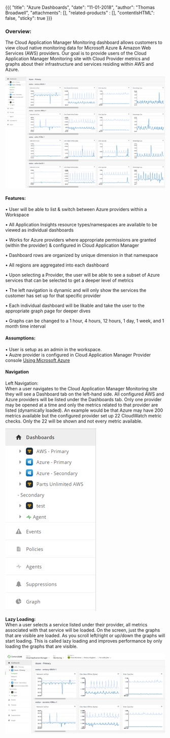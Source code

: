 {{{
  "title": "Azure Dashboards",
  "date": "11-01-2018",
  "author": "Thomas Broadwell",
  "attachments": [],
  "related-products" : [],
  "contentIsHTML": false,
  "sticky": true
}}}


### Overview:

The Cloud Application Manager Monitoring dashboard allows customers to view cloud native monitoring data for Microsoft Azure & Amazon Web Services (AWS) providers.  Our goal is to provide users of the Cloud Application Manager Monitoring site with Cloud Provider metrics and graphs about their infrastructure and services residing within AWS and Azure.  

 ![Dashboards Full](../../images/WatcherDashboard.PNG)

#### Features:

•	User will be able to list & switch between Azure providers within a Workspace 

•	All Application Insights resource types/namespaces are available to be viewed as individual dashboards

•	Works for Azure providers where appropriate permissions are granted (within the provider) & configured in Cloud Application Manager

•	Dashboard rows are organized by unique dimension in that namespace

•	All regions are aggregated into each dashboard

•	Upon selecting a Provider, the user will be able to see a subset of Azure services that can be selected to get a deeper level of metrics

•	The left navigation is dynamic and will only show the services the customer has set up for that specific provider

•	Each individual dashboard will be likable and take the user to the appropriate graph page for deeper dives

•	Graphs can be changed to a 1 hour, 4 hours, 12 hours, 1 day, 1 week, and 1 month time interval

#### Assumptions:

•	User is setup as an admin in the workspace.  
•	Auzre provider is configured in Cloud Application Manager Provider console [Using Microsoft Azure](https://www.ctl.io/knowledge-base/cloud-application-manager/deploying-anywhere/using-microsoft-azure/ "Using Microsoft Azure")

#### Navigation 

Left Navigation:  
When a user navigates to the Cloud Application Manager Monitoring site they will see a Dashboard tab on the left-hand side.  All configured AWS and Azure providers will be listed under the Dashboards tab.  Only one provider may be opened at a time and only the metrics related to that provider are listed (dynamically loaded).  An example would be that Azure may have 200 metrics available but the configured provider set up 22 CloudWatch metric checks.  Only the 22 will be shown and not every metric available.

 ![Dashboard Left Nav](../../images/Watcher%20Left%20Side%20Nav.PNG)

**Lazy Loading:**  
When a user selects a service listed under their provider, all metrics associated with that service will be loaded.  On the screen, just the graphs that are visible are loaded.  As you scroll left/right or up/down the graphs will start loading.  This is called lazy loading and improves performance by only loading the graphs that are visible.  
 
![Dashboard](../../images/Watcher%20Azure%20Dashboard.PNG)
